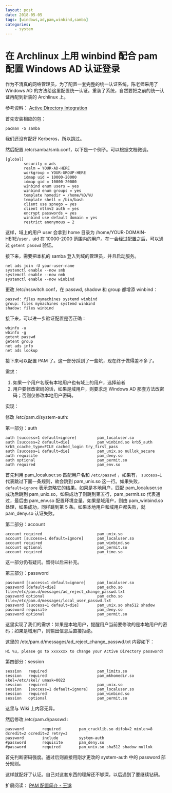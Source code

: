 ```yaml
---
layout: post
date: 2018-05-05
tags: [windows,ad,pam,winbind,samba]
categories:
    - system
---
```


# 在 Archlinux 上用 winbind 配合 pam 配置 Windows AD 认证登录

作为不清真的网络管理员，为了配置一套完整的统一认证系统，陈老师采用了 Windows AD 的方法给这里配置统一认证。重装了系统，自然要把之前的统一认证再配到新装的 Archlinux 上。

参考资料： [Active Directory Integration](https://wiki.archlinux.org/index.php/Active_Directory_Integration)

首先安装相应的包：

```shell
pacman -S samba
```

我们还没有配好 Kerberos，所以跳过。

然后配置 /etc/samba/smb.conf，以下是一个例子。可以根据文档微调。

```
[global]
        security = ads
        realm = YOUR-AD-HERE
        workgroup = YOUR-GROUP-HERE
        idmap uid = 10000-20000
        idmap gid = 10000-20000
        winbind enum users = yes
        winbind enum groups = yes
        template homedir = /home/%D/%U
        template shell = /bin/bash
        client use spnego = yes
        client ntlmv2 auth = yes
        encrypt passwords = yes
        winbind use default domain = yes
        restrict anonymous = 2

```

这样，域上的用户 user 会拿到 home 目录为 /home/YOUR-DOMAIN-HERE/user，uid 在 10000-2000 范围内的用户。在一会经过配置之后，可以通过 `getent passwd` 验证。

接下来，需要把本机的 samba 登入到域的管理员，并且启动服务。

```shell
net ads join -U your-user-name
systemctl enable --now smb
systemctl enable --now nmb
systemctl enable --now winbind
```

更改 /etc/nsswitch.conf，在 passwd, shadow 和 group 都增添 winbind：

```
passwd: files mymachines systemd winbind
group: files mymachines systemd winbind
shadow: files winbind
```

接下来，可以进一步验证配置是否正确：

```shell
wbinfo -u
wbinfo -g
getent passwd
getent group
net ads info
net ads lookup
```

接下来可以配置 PAM 了。这一部分踩到了一些坑，现在终于做得差不多了。

需求：

1. 如果一个用户名既有本地用户也有域上的用户，选择前者
2. 用户要修改密码的话，如果是域用户，则要求走 Windows AD 那套方法改密码；否则仅修改本地用户密码。

实现：

修改 /etc/pam.d/system-auth:

第一部分：auth

```
auth [success=1 default=ignore]         pam_localuser.so
auth [success=2 default=die]            pam_winbind.so krb5_auth krb5_ccache_type=FILE cached_login try_first_pass
auth [success=1 default=die]            pam_unix.so nullok_secure
auth requisite                          pam_deny.so
auth optional                           pam_permit.so
auth required                           pam_env.so
```

首先利用 pam_localuser.so 匹配用户名和 `/etc/passwd` ，如果有， `success=1` 代表跳过下面一条规则，故会跳到 pam_unix.so 这一行。如果失败，`default=ignore` 表示忽略它的结果。如果是本地用户，匹配 pam_localuser.so 成功后跳到 pam_unix.so，如果成功了则跳到第五行，pam_permit.so 代表通过，最后由 pam_env.so 配置环境变量。如果是域用户，则由 pam_winbind.so 处理，如果成功，同样跳到第 5 条。如果本地用户和域用户都失败，就 pam_deny.so 认证失败。

第二部分：account

```
account required                        pam_unix.so
account [success=1 default=ignore]      pam_localuser.so
account required                        pam_winbind.so
account optional                        pam_permit.so
account required                        pam_time.so
```

这一部分仍有疑问。留待以后来补充。

第三部分：password

```
password [success=1 default=ignore]     pam_localuser.so
password [default=die]                  pam_echo.so file=/etc/pam.d/messages/ad_reject_change_passwd.txt
password optional                       pam_echo.so file=/etc/pam.d/messages/local_user_passwd.txt
password [success=1 default=die]        pam_unix.so sha512 shadow
password requisite                      pam_deny.so
password optional                       pam_permit.so
```

这里实现了我们的需求：如果是本地用户，提醒用户当前要修改的是本地用户的密码；如果是域用户，则输出信息后直接拒绝。

这里的 /etc/pam.d/messages/ad_reject_change_passwd.txt 内容如下：

```
Hi %u, please go to xxxxxxx to change your Active Directory password!
```

第四部分：session

```int
session   required                      pam_limits.so
session   required                      pam_mkhomedir.so skel=/etc/skel/ umask=0022
session   required                      pam_unix.so
session   [success=1 default=ignore]    pam_localuser.so
session   required                      pam_winbind.so
session   optional                      pam_permit.so
```

这里与 Wiki 上内容无异。

然后修改 /etc/pam.d/passwd :

```
password        required        pam_cracklib.so difok=2 minlen=8 dcredit=2 ocredit=2 retry=3
password        include         system-auth
#password       requisite       pam_deny.so
#password       required        pam_unix.so sha512 shadow nullok
```

首先判断密码强度。通过后则直接用刚才更改的 system-auth 中的 password 部分规则。

这样就配好了认证。自己对这套东西的理解还不够深，以后遇到了要继续钻研。

扩展阅读： [PAM 配置简介 - 王邈](https://innull.com/pam-configuration-how-to/)
